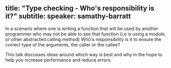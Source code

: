 title: "Type checking - Who's responsibility is it?"
subtitle:
speaker: samathy-barratt
---
In a scenario where one is writing a function that will be used by another programmer who may not be able to see that function (i.e is using a module, or other abstracted calling method) Who's responsibility is it to ensure the correct type of the arguments, the caller or the callee?

This talk discusses ideas around which way is best and why in the hope to help you increase performance and reduce errors.